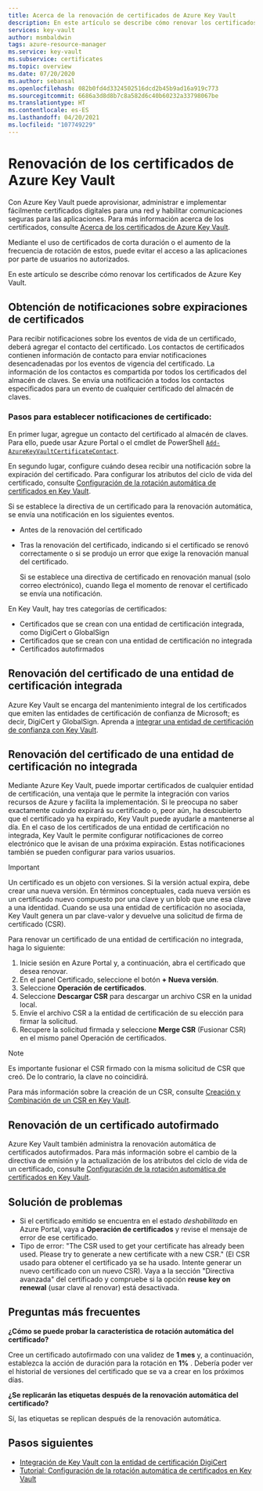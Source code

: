 ```yaml
---
title: Acerca de la renovación de certificados de Azure Key Vault
description: En este artículo se describe cómo renovar los certificados de Azure Key Vault.
services: key-vault
author: msmbaldwin
tags: azure-resource-manager
ms.service: key-vault
ms.subservice: certificates
ms.topic: overview
ms.date: 07/20/2020
ms.author: sebansal
ms.openlocfilehash: 082b0fd4d3324502516dcd2b45b9ad16a919c773
ms.sourcegitcommit: 6686a3d8d8b7c8a582d6c40b60232a33798067be
ms.translationtype: HT
ms.contentlocale: es-ES
ms.lasthandoff: 04/20/2021
ms.locfileid: "107749229"
---
```

# <a name="renew-your-azure-key-vault-certificates"></a>Renovación de los certificados de Azure Key Vault

Con Azure Key Vault puede aprovisionar, administrar e implementar fácilmente certificados digitales para una red y habilitar comunicaciones seguras para las aplicaciones. Para más información acerca de los certificados, consulte [Acerca de los certificados de Azure Key Vault](./about-certificates.md).

Mediante el uso de certificados de corta duración o el aumento de la frecuencia de rotación de estos, puede evitar el acceso a las aplicaciones por parte de usuarios no autorizados.

En este artículo se describe cómo renovar los certificados de Azure Key Vault.

## <a name="get-notified-about-certificate-expiration"></a>Obtención de notificaciones sobre expiraciones de certificados
Para recibir notificaciones sobre los eventos de vida de un certificado, deberá agregar el contacto del certificado. Los contactos de certificados contienen información de contacto para enviar notificaciones desencadenadas por los eventos de vigencia del certificado. La información de los contactos es compartida por todos los certificados del almacén de claves. Se envía una notificación a todos los contactos especificados para un evento de cualquier certificado del almacén de claves.

### <a name="steps-to-set-certificate-notifications"></a>Pasos para establecer notificaciones de certificado:
En primer lugar, agregue un contacto del certificado al almacén de claves. Para ello, puede usar Azure Portal o el cmdlet de PowerShell [`Add-AzureKeyVaultCertificateContact`](/powershell/module/azurerm.keyvault/add-azurekeyvaultcertificatecontact).

En segundo lugar, configure cuándo desea recibir una notificación sobre la expiración del certificado. Para configurar los atributos del ciclo de vida del certificado, consulte [Configuración de la rotación automática de certificados en Key Vault](./tutorial-rotate-certificates.md#update-lifecycle-attributes-of-a-stored-certificate).

Si se establece la directiva de un certificado para la renovación automática, se envía una notificación en los siguientes eventos.

- Antes de la renovación del certificado
- Tras la renovación del certificado, indicando si el certificado se renovó correctamente o si se produjo un error que exige la renovación manual del certificado.  

  Si se establece una directiva de certificado en renovación manual (solo correo electrónico), cuando llega el momento de renovar el certificado se envía una notificación.  

En Key Vault, hay tres categorías de certificados:
-    Certificados que se crean con una entidad de certificación integrada, como DigiCert o GlobalSign
-    Certificados que se crean con una entidad de certificación no integrada
-    Certificados autofirmados

## <a name="renew-an-integrated-ca-certificate"></a>Renovación del certificado de una entidad de certificación integrada 
Azure Key Vault se encarga del mantenimiento integral de los certificados que emiten las entidades de certificación de confianza de Microsoft; es decir, DigiCert y GlobalSign. Aprenda a [integrar una entidad de certificación de confianza con Key Vault](./how-to-integrate-certificate-authority.md).

## <a name="renew-a-nonintegrated-ca-certificate"></a>Renovación del certificado de una entidad de certificación no integrada 
Mediante Azure Key Vault, puede importar certificados de cualquier entidad de certificación, una ventaja que le permite la integración con varios recursos de Azure y facilita la implementación. Si le preocupa no saber exactamente cuándo expirará su certificado o, peor aún, ha descubierto que el certificado ya ha expirado, Key Vault puede ayudarle a mantenerse al día. En el caso de los certificados de una entidad de certificación no integrada, Key Vault le permite configurar notificaciones de correo electrónico que le avisan de una próxima expiración. Estas notificaciones también se pueden configurar para varios usuarios.

> [!IMPORTANT]
> Un certificado es un objeto con versiones. Si la versión actual expira, debe crear una nueva versión. En términos conceptuales, cada nueva versión es un certificado nuevo compuesto por una clave y un blob que une esa clave a una identidad. Cuando se usa una entidad de certificación no asociada, Key Vault genera un par clave-valor y devuelve una solicitud de firma de certificado (CSR).

Para renovar un certificado de una entidad de certificación no integrada, haga lo siguiente:

1. Inicie sesión en Azure Portal y, a continuación, abra el certificado que desea renovar.
1. En el panel Certificado, seleccione el botón **+ Nueva versión**.
1. Seleccione **Operación de certificados**.
1. Seleccione **Descargar CSR** para descargar un archivo CSR en la unidad local.
1. Envíe el archivo CSR a la entidad de certificación de su elección para firmar la solicitud.
1. Recupere la solicitud firmada y seleccione **Merge CSR** (Fusionar CSR) en el mismo panel Operación de certificados.

> [!NOTE]
> Es importante fusionar el CSR firmado con la misma solicitud de CSR que creó. De lo contrario, la clave no coincidirá.

Para más información sobre la creación de un CSR, consulte [Creación y Combinación de un CSR en Key Vault]( https://docs.microsoft.com/azure/key-vault/certificates/create-certificate-signing-request#azure-portal).

## <a name="renew-a-self-signed-certificate"></a>Renovación de un certificado autofirmado

Azure Key Vault también administra la renovación automática de certificados autofirmados. Para más información sobre el cambio de la directiva de emisión y la actualización de los atributos del ciclo de vida de un certificado, consulte [Configuración de la rotación automática de certificados en Key Vault](./tutorial-rotate-certificates.md#update-lifecycle-attributes-of-a-stored-certificate).

## <a name="troubleshoot"></a>Solución de problemas
* Si el certificado emitido se encuentra en el estado *deshabilitado* en Azure Portal, vaya a **Operación de certificados** y revise el mensaje de error de ese certificado.
* Tipo de error: "The CSR used to get your certificate has already been used. Please try to generate a new certificate with a new CSR." (El CSR usado para obtener el certificado ya se ha usado. Intente generar un nuevo certificado con un nuevo CSR).
  Vaya a la sección "Directiva avanzada" del certificado y compruebe si la opción **reuse key on renewal** (usar clave al renovar) está desactivada.


## <a name="frequently-asked-questions"></a>Preguntas más frecuentes

**¿Cómo se puede probar la característica de rotación automática del certificado?**

Cree un certificado autofirmado con una validez de **1 mes** y, a continuación, establezca la acción de duración para la rotación en **1%** . Debería poder ver el historial de versiones del certificado que se va a crear en los próximos días.
  
**¿Se replicarán las etiquetas después de la renovación automática del certificado?**

Sí, las etiquetas se replican después de la renovación automática.

## <a name="next-steps"></a>Pasos siguientes
*    [Integración de Key Vault con la entidad de certificación DigiCert](how-to-integrate-certificate-authority.md)
*    [Tutorial: Configuración de la rotación automática de certificados en Key Vault](tutorial-rotate-certificates.md)
